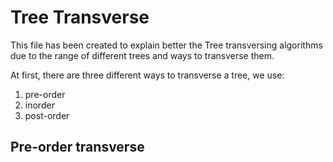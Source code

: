 # Tree Transverse

This file has been created to explain better the Tree transversing algorithms due to the range of different trees and ways to transverse them.


At first, there are three different ways to transverse a tree, we use:

1. pre-order
2. inorder
3. post-order

## Pre-order transverse

